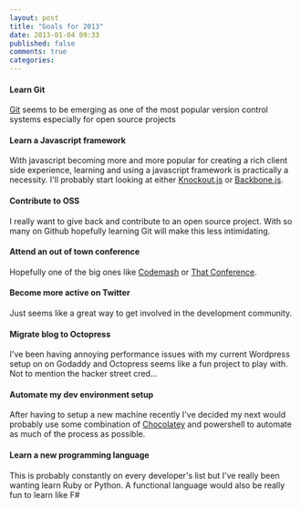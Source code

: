 ```yaml
---
layout: post
title: "Goals for 2013"
date: 2013-01-04 09:33
published: false
comments: true
categories: 
---
```


#### Learn Git
[Git](http://git.com) seems to be emerging as one of the most popular version control systems especially for open source projects

#### Learn a Javascript framework
With javascript becoming more and more popular for creating a rich client side experience, learning and using a javascript framework is
practically a necessity. I'll probably start looking at either [Knockout.js](knockoutjs.com) or [Backbone.js](backbonejs.com).
#### Contribute to OSS
I really want to give back and contribute to an open source project. With so many on Github hopefully learning Git will make this less intimidating.
#### Attend an out of town conference
Hopefully one of the big ones like [Codemash](codemash.org) or [That Conference](thatconference.org).
#### Become more active on Twitter
Just seems like a great way to get involved in the development community.
#### Migrate blog to Octopress
I've been having annoying performance issues with my current Wordpress setup on on Godaddy and Octopress seems like a fun project to play with.
Not to mention the hacker street cred...
#### Automate my dev environment setup
After having to setup a new machine recently I've decided my next would probably use some combination of [Chocolatey](chocolatey.org) and powershell to
automate as much of the process as possible.
#### Learn a new programming language
This is probably constantly on every developer's list but I've really been wanting learn Ruby or Python. A functional language would also be really fun to
learn like F# 
 
